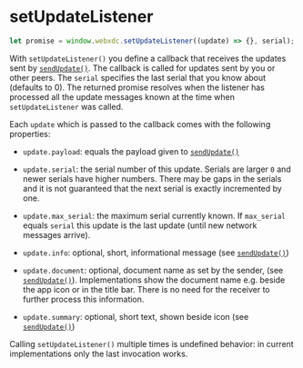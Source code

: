 # setUpdateListener

```js
let promise = window.webxdc.setUpdateListener((update) => {}, serial);
```

With `setUpdateListener()` you define a callback that receives the updates
sent by [`sendUpdate()`]. The callback is called for updates sent by you or other peers.
The `serial` specifies the last serial that you know about (defaults to 0). 
The returned promise resolves when the listener has processed all the update messages known at the time when  `setUpdateListener` was called. 

Each `update` which is passed to the callback comes with the following properties: 

- `update.payload`: equals the payload given to [`sendUpdate()`]

- `update.serial`: the serial number of this update.
  Serials are larger `0` and newer serials have higher numbers.
  There may be gaps in the serials
  and it is not guaranteed that the next serial is exactly incremented by one.

- `update.max_serial`: the maximum serial currently known.
  If `max_serial` equals `serial` this update is the last update (until new network messages arrive).

- `update.info`: optional, short, informational message (see [`sendUpdate()`])

- `update.document`: optional, document name as set by the sender, (see [`sendUpdate()`]).
  Implementations show the document name e.g. beside the app icon or in the title bar.
  There is no need for the receiver to further process this information.

- `update.summary`: optional, short text, shown beside icon (see [`sendUpdate()`])

Calling `setUpdateListener()` multiple times is undefined behavior: in current implementations only the last invocation works.

[`sendUpdate()`]: ./sendUpdate.html
